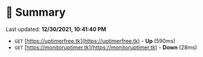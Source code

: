 # 📖 Summary
Last updated: **12/30/2021, 10:41:40 PM**

- `GET` [https://uptimerfree.tk](https://uptimerfree.tk) - **Up** (590ms)
- `GET` [https://monitoruptimer.tk](https://monitoruptimer.tk) - **Down** (28ms)
